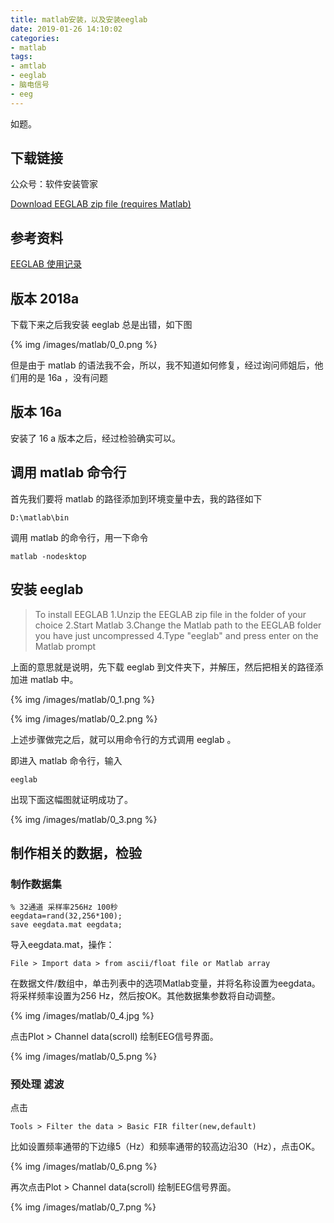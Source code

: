 ```yaml
---
title: matlab安装，以及安装eeglab
date: 2019-01-26 14:10:02
categories:
- matlab
tags:
- amtlab
- eeglab
- 脑电信号
- eeg
---
```

如题。

<!-- more -->

## 下载链接

公众号：软件安装管家

[Download EEGLAB zip file (requires Matlab)](https://sccn.ucsd.edu/eeglab/downloadtoolbox.php)

## 参考资料

[EEGLAB 使用记录](https://blog.csdn.net/missxy_/article/details/81669880)

## 版本 2018a

下载下来之后我安装 eeglab 总是出错，如下图

{% img /images/matlab/0_0.png %}

但是由于 matlab 的语法我不会，所以，我不知道如何修复，经过询问师姐后，他们用的是 16a ，没有问题

## 版本 16a

安装了 16 a 版本之后，经过检验确实可以。

## 调用 matlab 命令行

首先我们要将 matlab 的路径添加到环境变量中去，我的路径如下

	D:\matlab\bin
	
调用 matlab 的命令行，用一下命令

	matlab -nodesktop
	
## 安装 eeglab

>To install EEGLAB
1.Unzip the EEGLAB zip file in the folder of your choice
2.Start Matlab
3.Change the Matlab path to the EEGLAB folder you have just uncompressed
4.Type "eeglab" and press enter on the Matlab prompt

上面的意思就是说明，先下载 eeglab 到文件夹下，并解压，然后把相关的路径添加进 matlab 中。

{% img /images/matlab/0_1.png %}

{% img /images/matlab/0_2.png %}

上述步骤做完之后，就可以用命令行的方式调用 eeglab 。

即进入 matlab 命令行，输入

	eeglab
	
出现下面这幅图就证明成功了。

{% img /images/matlab/0_3.png %}

## 制作相关的数据，检验

### 制作数据集

	% 32通道 采样率256Hz 100秒
	eegdata=rand(32,256*100);
	save eegdata.mat eegdata;

导入eegdata.mat，操作：

	File > Import data > from ascii/float file or Matlab array 
	
在数据文件/数组中，单击列表中的选项Matlab变量，并将名称设置为eegdata。将采样频率设置为256 Hz，然后按OK。其他数据集参数将自动调整。 

{% img /images/matlab/0_4.jpg %}

点击Plot > Channel data(scroll) 绘制EEG信号界面。 

{% img /images/matlab/0_5.png %}

### 预处理 滤波

点击

	Tools > Filter the data > Basic FIR filter(new,default) 

比如设置频率通带的下边缘5（Hz）和频率通带的较高边沿30（Hz），点击OK。 

{% img /images/matlab/0_6.png %}

再次点击Plot > Channel data(scroll) 绘制EEG信号界面。 

{% img /images/matlab/0_7.png %}


